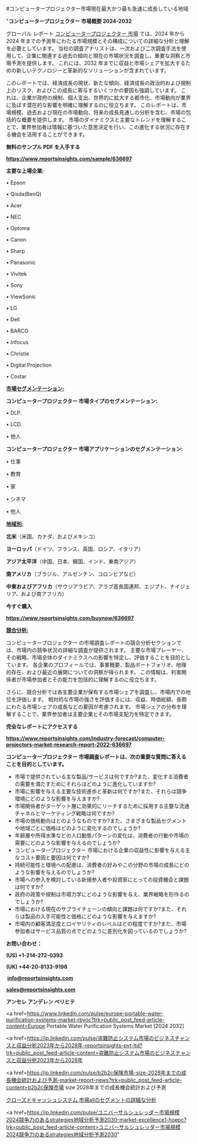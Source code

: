 #コンピュータープロジェクター市場現在最大かつ最も急速に成長している地域

"<strong>コンピュータープロジェクター 市場概要 2024-2032</strong>

グローバル レポート <a href=https://www.reportsinsights.com/sample/636697>コンピュータープロジェクター 市場</a> では、2024 年から 2024 年までの予測年にわたる市場規模とその構成についての詳細な分析と理解を必要としています。 当社の調査アナリストは、一次および二次調査手法を使用して、企業に関連する過去の傾向と現在の市場状況を調査し、重要な洞察と市場予測を提供します。 これには、2032 年までに収益と市場シェアを拡大​​するための新しいテクノロジーと革新的なソリューションが含まれています。

このレポートでは、経済成長の現状、新たな傾向、経済成長の政治的および規制上のリスク、およびこの成長に寄与するいくつかの要因も強調しています。 これは、企業が政府の規制、個人支出、世界的に拡大する都市化、市場動向が業界に及ぼす潜在的な影響を明確に理解するのに役立ちます。 このレポートは、市場規模、過去および現在の市場動向、将来の成長見通しの分析を含む、市場の包括的な概要を提供します。 市場のダイナミクスと主要なトレンドを理解することで、業界参加者は情報に基づいた意思決定を行い、この進化する状況に存在する機会を活用することができます。

<strong><b>無料のサンプル PDF を入手する</b></strong>

<a href=https://www.reportsinsights.com/sample/636697><strong><u>https://www.reportsinsights.com/sample/636697</u></strong></a>

<strong>主要な上場企業:</strong>

• Epson

• Qisda(BenQ)

• Acer

• NEC

• Optoma

• Canon

• Sharp

• Panasonic

• Vivitek

• Sony

• ViewSonic

• LG

• Dell

• BARCO

• Infocus

• Christie

• Digital Projection

• Costar

<strong><u>市場セグメンテーション</u></strong><strong><u>:</u></strong>

<strong>コンピュータープロジェクター 市場タイプのセグメンテーション:</strong>

• DLP.

• LCD.

• 他人

<strong>コンピュータープロジェクター 市場アプリケーションのセグメンテーション:</strong>

• 仕事

• 教育

• 家

• シネマ

• 他人

<strong><u>地域別</u></strong><strong><u>:</u></strong>

<strong>北米</strong>（米国、カナダ、およびメキシコ）

<strong>ヨーロッパ</strong>（ドイツ、フランス、英国、ロシア、イタリア）

<strong>アジア太平洋</strong>（中国、日本、韓国、インド、東南アジア）

<strong>南アメリカ</strong>（ブラジル、アルゼンチン、コロンビアなど）

<strong>中東およびアフリカ</strong>（サウジアラビア、アラブ首長国連邦、エジプト、ナイジェリア、および南アフリカ）

<strong>今すぐ購入</strong>

<a href=https://www.reportsinsights.com/buynow/636697><strong><u>https://www.reportsinsights.com/buynow/636697</u></strong></a>

<strong><u>競合分析:</u></strong>

コンピュータープロジェクター の市場調査レポートの競合分析セクションでは、市場内の競争状況の詳細な調査が提供されます。 主要な市場プレーヤー、その戦略、市場全体のダイナミクスへの影響を特定し、評価することを目的としています。 各企業のプロフィールでは、事業概要、製品ポートフォリオ、地理的存在、および最近の展開についての洞察が得られます。 この情報は、利害関係者が市場参加者とその能力を包括的に理解するのに役立ちます。

さらに、競合分析では各主要企業が保有する市場シェアを調査し、市場内での地位を評価します。 相対的な市場の強さを評価するには、収益、時価総額、長期にわたる市場シェアの成長などの要因が考慮されます。 市場シェアの分布を理解することで、業界参加者は主要企業とその市場支配力を特定できます。

<strong>完全なレポートにアクセスする</strong>

<a href=https://www.reportsinsights.com/industry-forecast/computer-projectors-market-research-report-2022-636697><strong><u><b>https://www.reportsinsights.com/industry-forecast/computer-projectors-market-research-report-2022-636697</b></u></strong></a>

<strong><b>コンピュータープロジェクター 市場調査レポートは、次の重要な質問に答えることを目的としています。</b></strong>
<ul>
  <li>市場で提供されている主な製品/サービスは何ですか?また、変化する消費者の需要を満たすためにそれらはどのように進化していますか?</li>
  <li>市場に影響を与える主要な技術進歩と革新は何ですか?また、それらは競争環境にどのような影響を与えますか?</li>
  <li>市場関係者がターゲット層に効果的にリーチするために採用する主要な流通チャネルとマーケティング戦略は何ですか?</li>
  <li>市場の価格動向はどのようなものですか?また、さまざまな製品セグメントや地域ごとに価格はどのように変化するのでしょうか?</li>
  <li>年齢層や所得水準などの人口動態パターンの変化は、消費者の行動や市場の需要にどのような影響を与えるのでしょうか?</li>
  <li>コンピュータープロジェクター 市場における企業の収益性に影響を与える主なコスト要因と要因は何ですか?</li>
  <li>持続可能性と環境への配慮は、消費者の好みやこの分野の市場の成長にどのような影響を与えるのでしょうか?</li>
  <li>市場への参入を検討している新規参入者や投資家にとっての投資機会と課題は何ですか?</li>
  <li>政府の政策や規制は市場力学にどのような影響を与え、業界戦略を形作るのでしょうか?</li>
  <li>市場における現在のサプライチェーンの傾向と課題は何ですか?また、それらは製品の入手可能性と価格にどのような影響を与えますか?</li>
  <li>市場内の顧客満足度とロイヤリティのレベルはどの程度ですか?また、市場参加者はサービス品質の点でどのように差別化を図っているのでしょうか?</li>
</ul>
<strong>お問い合わせ：</strong>

<strong>(US) +1-214-272-0393</strong>

<strong>(UK) +44-20-8133-9198</strong>

<strong> </strong><a href=info@reportsinsights.com><strong><u>info@reportsinsights.com</u></strong></a>

<a href=sales@reportsinsights.com><strong><u>sales@reportsinsights.com</u></strong></a>

<strong>アンセレ アンデレン ベリヒテ</strong>

<a href=https://www.linkedin.com/pulse/europe-portable-water-purification-systems-market-rbyoc?trk=public_post_feed-article-content>Europe Portable Water Purification Systems Market [2024 2032]</a>

<a href=https://jp.linkedin.com/pulse/盗難防止システム市場のビジネスチャンスと収益分析2023年から2028年-reportsinsights-pvt-ltd?trk=public_post_feed-article-content>盗難防止システム市場のビジネスチャンスと収益分析2023年から2028年</a>

<a href=https://jp.linkedin.com/pulse/b2b2c保険市場-size-2028年までの成長機会統計および予測-market-report-news?trk=public_post_feed-article-content>b2b2c保険市場 size 2028年までの成長機会統計および予測</a>

<a href=https://www.linkedin.com/pulse/クローズドキャッシュシステム-市場allのセグメントの詳細な分析-community-market-research/>クローズドキャッシュシステム 市場allのセグメントの詳細な分析</a>

<a href=https://jp.linkedin.com/pulse/ユニバーサルシュレッダー市場規模2024競争力のあるstrategies地域分析予測2030-market-excellence1-hoepc?trk=public_post_feed-article-content>ユニバーサルシュレッダー市場規模2024競争力のあるstrategies地域分析予測2030</a>"
